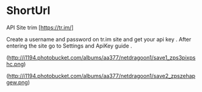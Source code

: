 # ShortUrl

API Site trim [https://tr.im/]

Create a username and password on tr.im site and get your api key . After entering the site go to Settings and ApiKey guide .

(http://i1194.photobucket.com/albums/aa377/netdragoon1/save1_zps3pixpshc.png)

(http://i1194.photobucket.com/albums/aa377/netdragoon1/save2_zpszehapgew.png)

